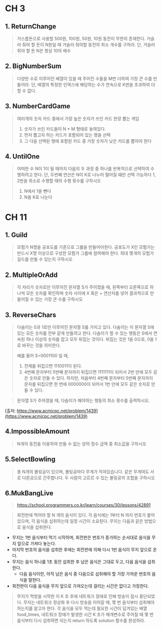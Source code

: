 # CH 3
## 1. ReturnChange
>거스름돈으로 사용할 500원, 100원, 50원, 10원 동전이 무한히 존재한다. 거슬러 줘야 할 돈이 N원일 때 거슬러 줘야할 동전의 최소 개수를 구하라. 단, 거슬러 쥐야 할 돈 N은 항상 10의 배수

## 2. BigNumberSum
>다양한 수로 이루어진 배열이 있을 때 주어진 수들을 M번 더하여 가장 큰 수를 만들어라. 단, 배열의 특정한 인덱스에 해당하는 수가 연속으로 K번을 초과하여 더할 수 없다.

## 3. NumberCardGame
> 여러개의 숫자 카드 중에서 가장 높은 숫자가 쓰인 카드 한장 뽑는 게임
> 1. 숫자가 쓰인 카드들이 N * M 형태로 놓여있다.
> 2. 먼저 뽑고자 하는 카드가 포함되어 있는 행을 선택
> 3. 그 다음 선택된 행에 포함된 카드 중 가장 숫자가 낮은 카드를 뽑아야 한다

## 4. UntilOne
> 어떠한 수 N이 1이 될 때까지 다음의 두 과정 중 하나를 반복적으로 선택하여 수행하려고 한다. 단, 두번째 연산은 N이 K로 나누어 떨어질 떄만 선택 가능하다
> 1, 2번을 최소로 수행할 때의 수행 횟수를 구하시오
> 1. N에서 1을 뺀다
> 2. N을 K로 나눈다

# CH 11
## 1. Guild
> 모험가 N명을 공포도를 기준으로 그룹을 만들어아한다. 공포도가 X인 모험가는 반드시 X명 이상으로 구성한 모험가 그룹에 참여해야 한다. 최대 몇개의 모험가 길드를 만들 수 있는지 구하시오

## 2. MultipleOrAdd
> 각 자리가 숫자로만 이루어진 문자열 S가 주어졌을 때, 왼쪽부터 오른쪽으로 하나씩 모든 숫자를 확인하며 숫자 사이에 X 혹은 + 연산자를 넣어 결과적으로 만들어질 수 있는 가장 큰 수를 구하시오

## 3. ReverseChars
>  다솜이는 0과 1로만 이루어진 문자열 S를 가지고 있다. 다솜이는 이 문자열 S에 있는 모든 숫자를 전부 같게 만들려고 한다. 다솜이가 할 수 있는 행동은 S에서 연속된 하나 이상의 숫자를 잡고 모두 뒤집는 것이다. 뒤집는 것은 1을 0으로, 0을 1로 바꾸는 것을 의미한다.
>
> 예를 들어 S=0001100 일 때, 
> 1. 전체를 뒤집으면 1110011이 된다.
> 2. 4번째 문자부터 5번째 문자까지 뒤집으면 1111111이 되어서 2번 만에 모두 같은 숫자로 만들 수 있다.
> 하지만, 처음부터 4번째 문자부터 5번째 문자까지 문자를 뒤집으면 한 번에 0000000이 되어서 1번 만에 모두 같은 숫자로 만들 수 있다.

> 문자열 S가 주어졌을 때, 다솜이가 해야하는 행동의 최소 횟수를 출력하시오.
> 
[출처: https://www.acmicpc.net/problem/1439](https://www.acmicpc.net/problem/1439)

## 4.ImpossibleAmount
> N개의 동전을 이용하여 만들 수 없는 양의 정수 금액 중 최소값을 구하시오

## 5.SelectBowling
> 총 N개의 볼링공이 있으며, 볼링공마다 무게가 적혀있습니다. 같은 무게여도 서로 다른공으로 간주합니다. 두 사람이 고르르 수 있는 볼링공의 조합을 구하시오

## 6.MukBangLive
> https://school.programmers.co.kr/learn/courses/30/lessons/42891

>회전판에 먹어야 할 N 개의 음식이 있다.
각 음식에는 1부터 N 까지 번호가 붙어있으며, 각 음식을 섭취하는데 일정 시간이 소요된다.
무지는 다음과 같은 방법으로 음식을 섭취한다.

- 무지는 1번 음식부터 먹기 시작하며, 회전판은 번호가 증가하는 순서대로 음식을 무지 앞으로 가져다 놓는다.
- 마지막 번호의 음식을 섭취한 후에는 회전판에 의해 다시 1번 음식이 무지 앞으로 온다.
- 무지는 음식 하나를 1초 동안 섭취한 후 남은 음식은 그대로 두고, 다음 음식을 섭취한다.
  - 다음 음식이란, 아직 남은 음식 중 다음으로 섭취해야 할 가장 가까운 번호의 음식을 말한다.
- 회전판이 다음 음식을 무지 앞으로 가져오는데 걸리는 시간은 없다고 가정한다.
> 무지가 먹방을 시작한 지 K 초 후에 네트워크 장애로 인해 방송이 잠시 중단되었다.
무지는 네트워크 정상화 후 다시 방송을 이어갈 때, 몇 번 음식부터 섭취해야 하는지를 알고자 한다.
각 음식을 모두 먹는데 필요한 시간이 담겨있는 배열 food_times, 네트워크 장애가 발생한 시간 K 초가 매개변수로 주어질 때 몇 번 음식부터 다시 섭취하면 되는지 return 하도록 solution 함수를 완성하라.

